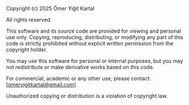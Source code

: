 Copyright (c) 2025 Ömer Yiğit Kartal

All rights reserved.

This software and its source code are provided for viewing and personal use only.
Copying, reproducing, distributing, or modifying any part of this code is strictly prohibited without explicit written permission from the copyright holder.

You may use this software for personal or internal purposes, but you may not redistribute or make derivative works based on this code.

For commercial, academic or any other use, please contact: [omeryigitkartal@gmail.com]

Unauthorized copying or distribution is a violation of copyright law.
